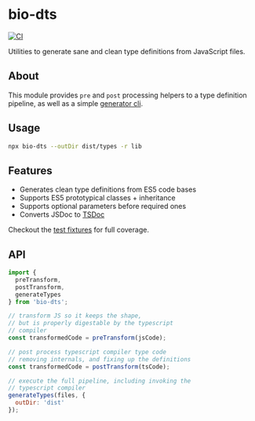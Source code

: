 # bio-dts

[![CI](https://github.com/nikku/bio-dts/actions/workflows/CI.yml/badge.svg)](https://github.com/nikku/bio-dts/actions/workflows/CI.yml)

Utilities to generate sane and clean type definitions from JavaScript files.

## About

This module provides `pre` and `post` processing helpers to a type definition pipeline, as well as a simple [generator cli](#usage).


## Usage

```sh
npx bio-dts --outDir dist/types -r lib
```


## Features

* Generates clean type definitions from ES5 code bases
* Supports ES5 prototypical classes + inheritance
* Supports optional parameters before required ones
* Converts JSDoc to [TSDoc](https://github.com/microsoft/tsdoc)

Checkout the [test fixtures](./test/fixtures) for full coverage.


## API

```javascript
import {
  preTransform,
  postTransform,
  generateTypes
} from 'bio-dts';

// transform JS so it keeps the shape,
// but is properly digestable by the typescript
// compiler
const transformedCode = preTransform(jsCode);

// post process typescript compiler type code
// removing internals, and fixing up the definitions
const transformedCode = postTransform(tsCode);

// execute the full pipeline, including invoking the
// typescript compiler
generateTypes(files, {
  outDir: 'dist'
});
```
